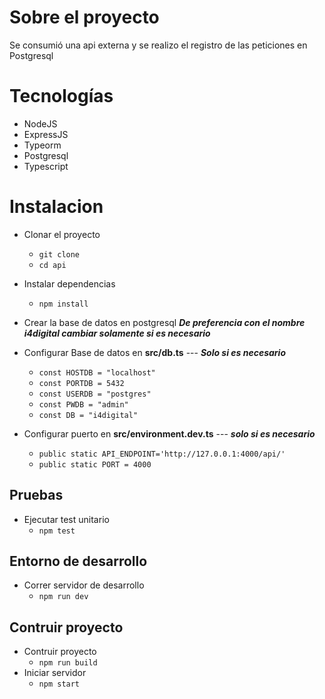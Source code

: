 # Sobre el proyecto

Se consumió una api externa y se realizo el registro de las peticiones en Postgresql


# Tecnologías
- NodeJS
- ExpressJS
- Typeorm
- Postgresql
- Typescript

# Instalacion
- Clonar el proyecto
	- `git clone`
	- `cd api`
	
- Instalar dependencias 
	- `npm install`

- Crear la base de datos en postgresql  ***De preferencia con el nombre i4digital cambiar solamente si es necesario***
- Configurar Base de datos en **src/db.ts**  --- ***Solo si es necesario***
    - `const HOSTDB = "localhost"`
    - `const PORTDB = 5432`
	- `const USERDB = "postgres"`
	- `const PWDB = "admin"`
	- `const DB = "i4digital"`

- Configurar puerto en **src/environment.dev.ts**  --- ***solo si es necesario***
    - `public static API_ENDPOINT='http://127.0.0.1:4000/api/'`
    - `public static PORT = 4000`

## Pruebas
- Ejecutar test unitario
	- `npm test`

## Entorno de desarrollo
- Correr servidor de desarrollo
	- `npm run dev`

## Contruir proyecto
- Contruir proyecto
	- `npm run build`
- Iniciar servidor
	- `npm start`
